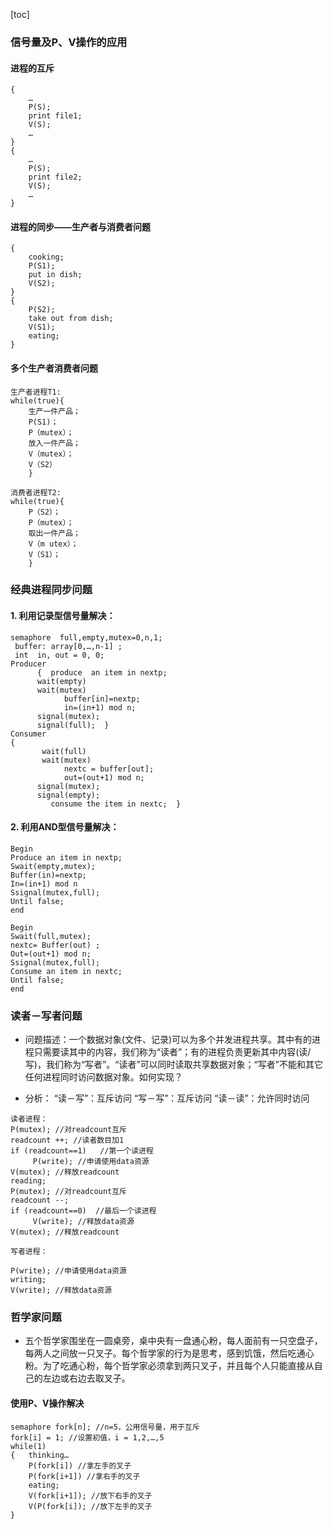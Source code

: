 [toc]

### 信号量及P、V操作的应用

#### 进程的互斥

```
{
    …
    P(S);
    print file1;
    V(S);
    …
}
{
    …
    P(S);
    print file2;
    V(S);
    …
}

```

#### 进程的同步——生产者与消费者问题

```
{
    cooking;
    P(S1);
    put in dish;
    V(S2);
}
{
    P(S2);
    take out from dish;
    V(S1);
    eating;
}
```

#### 多个生产者消费者问题

```
生产者进程T1:
while(true){
    生产一件产品；
    P(S1)；
    P（mutex）；
    放入一件产品；
    V（mutex）；
    V（S2）
    }

消费者进程T2:
while(true){
    P（S2）；
    P（mutex）；
    取出一件产品；
    V（m	utex）；
    V（S1）；
    }
```

### 经典进程同步问题

#### 1. 利用记录型信号量解决：

```
semaphore  full,empty,mutex=0,n,1;
 buffer: array[0,…,n-1] ;
 int  in, out = 0, 0;
Producer 
      {  produce  an item in nextp;
      wait(empty)
      wait(mutex)
            buffer[in]=nextp;
            in=(in+1) mod n;
      signal(mutex);
      signal(full);  }
Consumer
{
       wait(full)
       wait(mutex)
            nextc = buffer[out];
            out=(out+1) mod n;
      signal(mutex);
      signal(empty);  
         consume the item in nextc;  }

```

#### 2. 利用AND型信号量解决：

```
Begin
Produce an item in nextp;
Swait(empty,mutex);
Buffer(in)=nextp;
In=(in+1) mod n
Ssignal(mutex,full);
Until false;
end

Begin
Swait(full,mutex);
nextc= Buffer(out) ;
Out=(out+1) mod n; 
Ssignal(mutex,full);
Consume an item in nextc;
Until false;
end

```

### 读者－写者问题

* 问题描述：一个数据对象(文件、记录)可以为多个并发进程共享。其中有的进程只需要读其中的内容，我们称为“读者”；有的进程负责更新其中内容(读/写)，我们称为“写者”。“读者”可以同时读取共享数据对象；“写者”不能和其它任何进程同时访问数据对象。如何实现？

* 分析：
  “读－写”：互斥访问
  “写－写”：互斥访问
  “读－读”：允许同时访问

```
读者进程：
P(mutex); //对readcount互斥
readcount ++; //读者数目加1
if (readcount==1)   //第一个读进程
     P(write); //申请使用data资源
V(mutex); //释放readcount
reading;
P(mutex); //对readcount互斥
readcount --;
if (readcount==0)  //最后一个读进程
     V(write); //释放data资源
V(mutex); //释放readcount

写者进程：

P(write); //申请使用data资源
writing;
V(write); //释放data资源
```

### 哲学家问题

* 五个哲学家围坐在一圆桌旁，桌中央有一盘通心粉，每人面前有一只空盘子，每两人之间放一只叉子。每个哲学家的行为是思考，感到饥饿，然后吃通心粉。为了吃通心粉，每个哲学家必须拿到两只叉子，并且每个人只能直接从自己的左边或右边去取叉子。

#### 使用P、V操作解决

```
semaphore fork[n]; //n=5，公用信号量，用于互斥
fork[i] = 1; //设置初值，i = 1,2,…,5
while(1)
{	thinking…
	P(fork[i]) //拿左手的叉子
	P(fork[i+1]) //拿右手的叉子
	eating;
	V(fork[i+1]); //放下右手的叉子
	V(P(fork[i]); //放下左手的叉子
}
```

